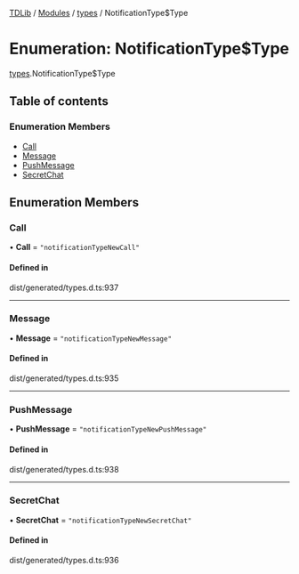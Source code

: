 [TDLib](../README.md) / [Modules](../modules.md) / [types](../modules/types.md) / NotificationType$Type

# Enumeration: NotificationType$Type

[types](../modules/types.md).NotificationType$Type

## Table of contents

### Enumeration Members

- [Call](types.NotificationType_Type.md#call)
- [Message](types.NotificationType_Type.md#message)
- [PushMessage](types.NotificationType_Type.md#pushmessage)
- [SecretChat](types.NotificationType_Type.md#secretchat)

## Enumeration Members

### Call

• **Call** = ``"notificationTypeNewCall"``

#### Defined in

dist/generated/types.d.ts:937

___

### Message

• **Message** = ``"notificationTypeNewMessage"``

#### Defined in

dist/generated/types.d.ts:935

___

### PushMessage

• **PushMessage** = ``"notificationTypeNewPushMessage"``

#### Defined in

dist/generated/types.d.ts:938

___

### SecretChat

• **SecretChat** = ``"notificationTypeNewSecretChat"``

#### Defined in

dist/generated/types.d.ts:936

